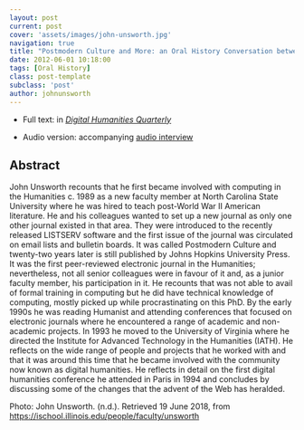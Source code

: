 ```yaml
---
layout: post
current: post
cover: 'assets/images/john-unsworth.jpg'
navigation: true
title: "Postmodern Culture and More: an Oral History Conversation between John Unsworth and Anne Welsh" 
date: 2012-06-01 10:18:00
tags: [Oral History]
class: post-template
subclass: 'post'
author: johnunsworth
---
```


* Full text: in [*Digital Humanities Quarterly*](http://www.digitalhumanities.org/dhq/vol/6/3/000132/000132.html)

* Audio version: accompanying [audio interview](http://www.digitalhumanities.org/dhq/vol/6/3/000132/resources/audio/john_unsworth.MP3)

## Abstract

John Unsworth recounts that he first became involved with computing in the Humanities c. 1989 as a new faculty member at North Carolina State University where he was hired to teach post-World War II American literature. He and his colleagues wanted to set up a new journal as only one other journal existed in that area. They were introduced to the recently released LISTSERV software and the first issue of the journal was circulated on email lists and bulletin boards. It was called Postmodern Culture and twenty-two years later is still published by Johns Hopkins University Press. It was the first peer-reviewed electronic journal in the Humanities; nevertheless, not all senior colleagues were in favour of it and, as a junior faculty member, his participation in it. He recounts that was not able to avail of formal training in computing but he did have technical knowledge of computing, mostly picked up while procrastinating on this PhD. By the early 1990s he was reading Humanist and attending conferences that focused on electronic journals where he encountered a range of academic and non-academic projects. In 1993 he moved to the University of Virginia where he directed the Institute for Advanced Technology in the Humanities (IATH). He reflects on the wide range of people and projects that he worked with and that it was around this time that he became involved with the community now known as digital humanities. He reflects in detail on the first digital humanities conference he attended in Paris in 1994 and concludes by discussing some of the changes that the advent of the Web has heralded. 

Photo: John Unsworth. (n.d.). Retrieved 19 June 2018, from https://ischool.illinois.edu/people/faculty/unsworth



